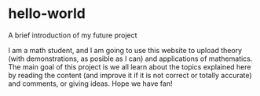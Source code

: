 # hello-world
A brief introduction of my future project

I am a math student, and I am going to use this website to upload theory (with demonstrations, as posible as I can) and applications of mathematics.
The main goal of this project is we all learn about the topics explained here by reading the content (and improve it if it is not correct or totally accurate) and comments, or giving ideas.
Hope we have fan!
